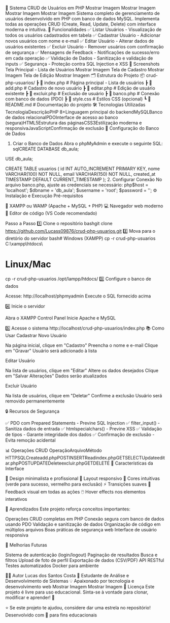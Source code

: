 📘 Sistema CRUD de Usuários em PHP
Mostrar Imagem
Mostrar Imagem
Mostrar Imagem
Mostrar Imagem
Sistema completo de gerenciamento de usuários desenvolvido em PHP com banco de dados MySQL. Implementa todas as operações CRUD (Create, Read, Update, Delete) com interface moderna e intuitiva.
🚀 Funcionalidades
✅ Listar Usuários - Visualização de todos os usuários cadastrados em tabela
✅ Cadastrar Usuário - Adicionar novos usuários com nome e e-mail
✅ Editar Usuário - Alterar dados de usuários existentes
✅ Excluir Usuário - Remover usuários com confirmação de segurança
✅ Mensagens de Feedback - Notificações de sucesso/erro em cada operação
✅ Validação de Dados - Sanitização e validação de inputs
✅ Segurança - Proteção contra SQL Injection e XSS
📸 Screenshots
Tela Principal - Lista de Usuários
Mostrar Imagem
Tela de Cadastro
Mostrar Imagem
Tela de Edição
Mostrar Imagem
🗂️ Estrutura do Projeto
📦 crud-php-usuarios/
 ┣ 📜 index.php          # Página principal - Lista de usuários
 ┣ 📜 add.php            # Cadastro de novo usuário
 ┣ 📜 editar.php         # Edição de usuário existente
 ┣ 📜 excluir.php        # Exclusão de usuário
 ┣ 📜 banco.php          # Conexão com banco de dados (PDO)
 ┣ 📜 style.css          # Estilos CSS (opcional)
 ┗ 📜 README.md          # Documentação do projeto
🛠️ Tecnologias Utilizadas
TecnologiaDescriçãoPHP 8+Linguagem principal do backendMySQLBanco de dados relacionalPDOInterface de acesso ao banco (segura)HTML5Estrutura das páginasCSS3Estilização moderna e responsivaJavaScriptConfirmação de exclusão
💾 Configuração do Banco de Dados
1. Criar o Banco de Dados
Abra o phpMyAdmin e execute o seguinte SQL:
sqlCREATE DATABASE db_aula;

USE db_aula;

CREATE TABLE usuarios (
    id INT AUTO_INCREMENT PRIMARY KEY,
    nome VARCHAR(100) NOT NULL,
    email VARCHAR(150) NOT NULL,
    created_at TIMESTAMP DEFAULT CURRENT_TIMESTAMP
);
2. Configurar Conexão
No arquivo banco.php, ajuste as credenciais se necessário:
php$host = 'localhost';
$dbname = 'db_aula';
$username = 'root';
$password = '';
⚙️ Instalação e Execução
Pré-requisitos

🧰 XAMPP ou WAMP (Apache + MySQL + PHP)
💻 Navegador web moderno
📝 Editor de código (VS Code recomendado)

Passo a Passo
1️⃣ Clone o repositório
bashgit clone https://github.com/Lucass09876/crud-php-usuarios.git
2️⃣ Mova para o diretório do servidor
bash# Windows (XAMPP)
cp -r crud-php-usuarios C:\xampp\htdocs\

# Linux/Mac
cp -r crud-php-usuarios /opt/lampp/htdocs/
3️⃣ Configure o banco de dados

Acesse: http://localhost/phpmyadmin
Execute o SQL fornecido acima

4️⃣ Inicie o servidor

Abra o XAMPP Control Panel
Inicie Apache e MySQL

5️⃣ Acesse o sistema
http://localhost/crud-php-usuarios/index.php
📚 Como Usar
Cadastrar Novo Usuário

Na página inicial, clique em "Cadastro"
Preencha o nome e e-mail
Clique em "Gravar"
Usuário será adicionado à lista

Editar Usuário

Na lista de usuários, clique em "Editar"
Altere os dados desejados
Clique em "Salvar Alterações"
Dados serão atualizados

Excluir Usuário

Na lista de usuários, clique em "Deletar"
Confirme a exclusão
Usuário será removido permanentemente

🔒 Recursos de Segurança

✅ PDO com Prepared Statements - Previne SQL Injection
✅ filter_input() - Sanitiza dados de entrada
✅ htmlspecialchars() - Previne XSS
✅ Validação de tipos - Garante integridade dos dados
✅ Confirmação de exclusão - Evita remoção acidental

📊 Operações CRUD
OperaçãoArquivoMétodo HTTPSQLCreateadd.phpPOSTINSERTReadindex.phpGETSELECTUpdateeditar.phpPOSTUPDATEDeleteexcluir.phpGETDELETE
🎨 Características da Interface

🎯 Design minimalista e profissional
📱 Layout responsivo
🎨 Cores intuitivas (verde para sucesso, vermelho para exclusão)
⚡ Transições suaves
💬 Feedback visual em todas as ações
🖱️ Hover effects nos elementos interativos

🧠 Aprendizados
Este projeto reforça conceitos importantes:

Operações CRUD completas em PHP
Conexão segura com banco de dados usando PDO
Validação e sanitização de dados
Organização de código em múltiplos arquivos
Boas práticas de segurança web
Interface de usuário responsiva

🚧 Melhorias Futuras

 Sistema de autenticação (login/logout)
 Paginação de resultados
 Busca e filtros
 Upload de foto de perfil
 Exportação de dados (CSV/PDF)
 API RESTful
 Testes automatizados
 Docker para ambiente

👨‍💻 Autor
Lucas dos Santos Costa
📍 Estudante de Análise e Desenvolvimento de Sistemas
💡 Apaixonado por tecnologia e desenvolvimento web
Mostrar Imagem
Mostrar Imagem
📝 Licença
Este projeto é livre para uso educacional. Sinta-se à vontade para clonar, modificar e aprender! 🚀

⭐ Se este projeto te ajudou, considere dar uma estrela no repositório!
Desenvolvido com 💚 para fins educacionais